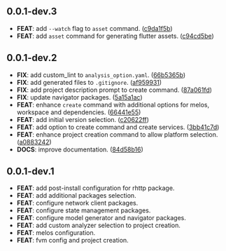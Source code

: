 ## 0.0.1-dev.3

 - **FEAT**: add `--watch` flag to `asset` command. ([c9da1f5b](https://github.com/albinpk/flu_cli/commit/c9da1f5bcdf673f886c43d00d7fc7f64b8053f3c))
 - **FEAT**: add `asset` command for generating flutter assets. ([c94cd5be](https://github.com/albinpk/flu_cli/commit/c94cd5be02c91ea1f384f162020cfc10c144e8aa))

## 0.0.1-dev.2

 - **FIX**: add custom_lint to `analysis_option.yaml`. ([66b5365b](https://github.com/albinpk/flu_cli/commit/66b5365b5faf1fa9c934087d79a31dec2cea244d))
 - **FIX**: add generated files to `.gitignore`. ([af959931](https://github.com/albinpk/flu_cli/commit/af9599316c0199b22d4cdc922ca3af5c3d2b5bc1))
 - **FIX**: add project description prompt to create command. ([87a061fd](https://github.com/albinpk/flu_cli/commit/87a061fd2ede150f87179279293e8c9e0384ff95))
 - **FIX**: update navigator packages. ([5a15a1ac](https://github.com/albinpk/flu_cli/commit/5a15a1ac70cc99fa38d7cfe27b7818ceea33c227))
 - **FEAT**: enhance `create` command with additional options for melos, workspace and dependencies. ([66441e55](https://github.com/albinpk/flu_cli/commit/66441e550e88095d5c8a9e2d110b0662303760db))
 - **FEAT**: add initial version selection. ([c20622ff](https://github.com/albinpk/flu_cli/commit/c20622ffc7448f9196ecfe2fca92f307360e3423))
 - **FEAT**: add option to create command and create services. ([3bb41c7d](https://github.com/albinpk/flu_cli/commit/3bb41c7db839dc01057349f7ba178191d0befc59))
 - **FEAT**: enhance project creation command to allow platform selection. ([a0883242](https://github.com/albinpk/flu_cli/commit/a0883242db987215e965f0ee5d1c0d617248f113))
 - **DOCS**: improve documentation. ([84d58b16](https://github.com/albinpk/flu_cli/commit/84d58b16cea1e79250b6aa1c39f52830dac2fdaf))

## 0.0.1-dev.1

 - **FEAT**: add post-install configuration for rhttp package.
 - **FEAT**: add additional packages selection.
 - **FEAT**: configure network client packages.
 - **FEAT**: configure state management packages.
 - **FEAT**: configure model generator and navigator packages.
 - **FEAT**: add custom analyzer selection to project creation.
 - **FEAT**: melos configuration.
 - **FEAT**: fvm config and project creation.

